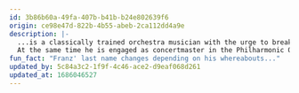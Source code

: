 ```yaml
---
id: 3b86b60a-49fa-407b-b41b-b24e802639f6
origin: ce98e47d-822b-4b55-abeb-2ca112dd4a9e
description: |-
  ...is a classically trained orchestra musician with the urge to break out of this classical world every now and then. In Stegreif Franz is part of the second violin section.
  At the same time he is engaged as concertmaster in the Philharmonic Orchestra Bremerhaven.
fun_fact: "Franz' last name changes depending on his whereabouts..."
updated_by: 5c84a3c2-1f9f-4c46-ace2-d9eaf068d261
updated_at: 1686046527
---
```

